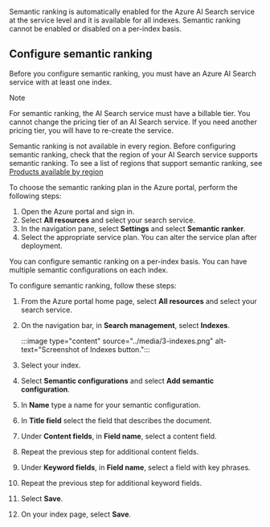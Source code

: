 Semantic ranking is automatically enabled for the Azure AI Search service at the service level and it is available for all indexes. Semantic ranking cannot be enabled or disabled on a per-index basis.

## Configure semantic ranking

Before you configure semantic ranking, you must have an Azure AI Search service with at least one index.

> [!NOTE]
> For semantic ranking, the AI Search service must have a billable tier. You cannot change the pricing tier of an AI Search service. If you need another pricing tier, you will have to re-create the service.

Semantic ranking is not available in every region. Before configuring semantic ranking, check that the region of your AI Search service supports semantic ranking.
To see a list of regions that support semantic ranking, see [Products available by region](https://azure.microsoft.com/explore/global-infrastructure/products-by-region/?products=search)

To choose the semantic ranking plan in the Azure portal, perform the following steps:

1. Open the Azure portal and sign in.
1. Select **All resources** and select your search service.
1. In the navigation pane, select **Settings** and select **Semantic ranker**.
1. Select the appropriate service plan. You can alter the service plan after deployment.

You can configure semantic ranking on a per-index basis. You can have multiple semantic configurations on each index.

To configure semantic ranking, follow these steps:

1. From the Azure portal home page, select **All resources** and select your search service.
1. On the navigation bar, in **Search management**, select **Indexes**.

    :::image type="content" source="../media/3-indexes.png" alt-text="Screenshot of Indexes button.":::

1. Select your index.
1. Select **Semantic configurations** and select **Add semantic configuration**.
1. In **Name** type a name for your semantic configuration.
1. In **Title field** select the field that describes the document.
1. Under **Content fields**, in **Field name**, select a content field.
1. Repeat the previous step for additional content fields.
1. Under **Keyword fields**, in **Field name**, select a field with key phrases.
1. Repeat the previous step for additional keyword fields.
1. Select **Save**.
1. On your index page, select **Save**.
